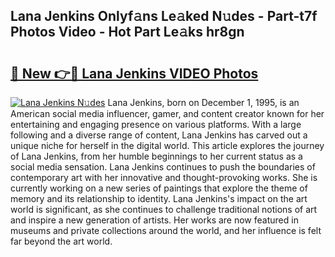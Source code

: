 ## Lana Jenkins Onlyf𝚊ns Le𝚊ked N𝚞des - Part-t7f Photos Video - Hot Part Le𝚊ks hr8gn

# <h2><a href="http://ac41246.deff.icu/?id=Lana+Jenkins">🔗 New 👉🔴 Lana Jenkins VIDEO Photos</a></h2>

[![Lana Jenkins N𝚞des](https://i.imgur.com/rIISA9y.gif)](http://ac41246.deff.icu/?id=Lana+Jenkins)
Lana Jenkins, born on December 1, 1995, is an American social media influencer, gamer, and content creator known for her entertaining and engaging presence on various platforms. With a large following and a diverse range of content, Lana Jenkins has carved out a unique niche for herself in the digital world. This article explores the journey of Lana Jenkins, from her humble beginnings to her current status as a social media sensation. Lana Jenkins continues to push the boundaries of contemporary art with her innovative and thought-provoking works. She is currently working on a new series of paintings that explore the theme of memory and its relationship to identity. Lana Jenkins's impact on the art world is significant, as she continues to challenge traditional notions of art and inspire a new generation of artists. Her works are now featured in museums and private collections around the world, and her influence is felt far beyond the art world.
